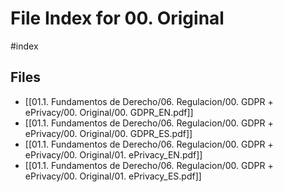 # File Index for 00. Original
#index

## Files

- [[01.1. Fundamentos de Derecho/06. Regulacion/00. GDPR + ePrivacy/00. Original/00. GDPR_EN.pdf]]
- [[01.1. Fundamentos de Derecho/06. Regulacion/00. GDPR + ePrivacy/00. Original/00. GDPR_ES.pdf]]
- [[01.1. Fundamentos de Derecho/06. Regulacion/00. GDPR + ePrivacy/00. Original/01. ePrivacy_EN.pdf]]
- [[01.1. Fundamentos de Derecho/06. Regulacion/00. GDPR + ePrivacy/00. Original/01. ePrivacy_ES.pdf]]
